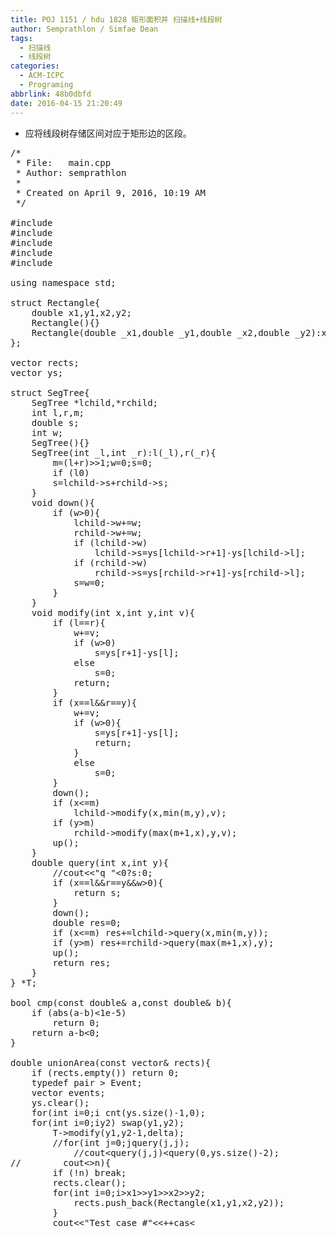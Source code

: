 ```yaml
---
title: POJ 1151 / hdu 1828 矩形面积并 扫描线+线段树
author: Semprathlon / Simfae Dean
tags:
  - 扫描线
  - 线段树
categories:
  - ACM-ICPC
  - Programing
abbrlink: 48b0dbfd
date: 2016-04-15 21:20:49
---
```

* 应将线段树存储区间对应于矩形边的区段。  

 
<pre class="lang:c++ decode:true " >/*
 * File:   main.cpp
 * Author: semprathlon
 *
 * Created on April 9, 2016, 10:19 AM
 */

#include <cstdio>
#include <cmath>
#include <iostream>
#include <vector>
#include <algorithm>

using namespace std;

struct Rectangle{
    double x1,y1,x2,y2;
    Rectangle(){}
    Rectangle(double _x1,double _y1,double _x2,double _y2):x1(_x1),x2(_x2),y1(_y1),y2(_y2){}
};

vector<Rectangle> rects;
vector<double> ys;

struct SegTree{
    SegTree *lchild,*rchild;
    int l,r,m;
    double s;
    int w;
    SegTree(){}
    SegTree(int _l,int _r):l(_l),r(_r){
        m=(l+r)>>1;w=0;s=0;
        if (l<r){
            lchild=new SegTree(l,m);
            rchild=new SegTree(m+1,r);
        }
    }
    void up(){
        if (w>0)
        s=lchild->s+rchild->s;
    }
    void down(){
        if (w>0){
            lchild->w+=w;
            rchild->w+=w;
            if (lchild->w)
                lchild->s=ys[lchild->r+1]-ys[lchild->l];
            if (rchild->w)
                rchild->s=ys[rchild->r+1]-ys[rchild->l];
            s=w=0;
        }
    }
    void modify(int x,int y,int v){
        if (l==r){
            w+=v;
            if (w>0)
                s=ys[r+1]-ys[l];
            else
                s=0;
            return;
        }
        if (x==l&&r==y){
            w+=v;
            if (w>0){
                s=ys[r+1]-ys[l];
                return;
            }
            else
                s=0;
        }
        down();
        if (x<=m)
            lchild->modify(x,min(m,y),v);
        if (y>m)
            rchild->modify(max(m+1,x),y,v);
        up();
    }
    double query(int x,int y){
        //cout<<"q "<<x<<","<<y<<","<<w<<","<<s<<endl;
        if (l==r)
            return w>0?s:0;
        if (x==l&&r==y&&w>0){
            return s;
        }
        down();
        double res=0;
        if (x<=m) res+=lchild->query(x,min(m,y));
        if (y>m) res+=rchild->query(max(m+1,x),y);
        up();
        return res;
    }
} *T;

bool cmp(const double& a,const double& b){
    if (abs(a-b)<1e-5)
        return 0;
    return a-b<0;
}

double unionArea(const vector<Rectangle>& rects){
    if (rects.empty()) return 0;
    typedef pair<double,pair<int,int> > Event;
    vector<Event> events;
    ys.clear();
    for(int i=0;i<rects.size();++i){
        ys.push_back(rects[i].y1);
        ys.push_back(rects[i].y2);
        events.push_back(Event(rects[i].x1,make_pair(1,i)));
        events.push_back(Event(rects[i].x2,make_pair(-1,i)));
    }
    sort(ys.begin(),ys.end());
    ys.erase(unique(ys.begin(),ys.end()),ys.end());
//    for(int i=0;i<ys.size();i++)
//        cout<<ys[i]<<' ';cout<<endl;
    T=new SegTree(0,ys.size()-2);

    sort(events.begin(),events.end());
    double res=0;
//    vector<int> cnt(ys.size()-1,0);
    for(int i=0;i<events.size()-1;++i){
        int delta=events[i].second.first;
        int rectangle=events[i].second.second;
        //update count[]
        int y1=lower_bound(ys.begin(),ys.end(),rects[rectangle].y1)-ys.begin(),y2=lower_bound(ys.begin(),ys.end(),rects[rectangle].y2)-ys.begin();
//        cout<<y1<<' '<<y2<<' '<<ys[y1]<<' '<<ys[y2]<<' '<<delta<<endl;
        if (y1>y2) swap(y1,y2);
        T->modify(y1,y2-1,delta);
        //for(int j=0;j<ys.size()-1;j++)
            //T->query(j,j);
            //cout<<j<<":"<<T->query(j,j)<<endl;
        /*for(int j=0;j<ys.size();++j)
            if (y1<=ys[j]&&ys[j]<y2)
                cnt[j]+=delta;*/
        //count cutlength
        double cutLength=T->query(0,ys.size()-2);
//        cout<<cutLength<<' '<<(events[i+1].first-events[i].first)<<endl;
        if (i+1<events.size())
            res+=cutLength*(events[i+1].first-events[i].first);
    }
    return res;
}

int main(int argc, char** argv) {
    ios::sync_with_stdio(false);
    cout.setf(ios::fixed,ios::floatfield);
    cout.precision(2);
    int n,cas=0;
    while(cin>>n){
        if (!n) break;
        rects.clear();
        for(int i=0;i<n;i++){
            double x1,y1,x2,y2;
            cin>>x1>>y1>>x2>>y2;
            rects.push_back(Rectangle(x1,y1,x2,y2));
        }
        cout<<"Test case #"<<++cas<<endl;
        cout<<"Total explored area: "<<unionArea(rects)<<endl<<endl;
    }
    return 0;
}</pre> 
